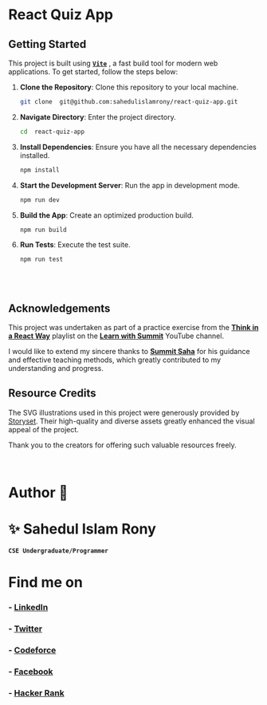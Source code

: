 # React Quiz App

## Getting Started

This project is built using [**`Vite`**](https://vitejs.dev/) , a fast build tool for modern web applications. To get started, follow the steps below:

1. **Clone the Repository**: Clone this repository to your local machine.

   ```sh
   git clone  git@github.com:sahedulislamrony/react-quiz-app.git
   ```
2. **Navigate Directory**: Enter the project directory.

   ```sh
   cd  react-quiz-app
   ```
   
3. **Install Dependencies**: Ensure you have all the necessary dependencies installed.

   ```sh
   npm install
   ```

4. **Start the Development Server**: Run the app in development mode.

   ```sh
   npm run dev
   ```

5. **Build the App**: Create an optimized production build.

   ```sh
   npm run build
   ```

6. **Run Tests**: Execute the test suite.

   ```sh
   npm run test
   ```

   <br />
   <br />


## Acknowledgements

This project was undertaken as part of a practice exercise from the [**Think in a React Way**](https://youtube.com/playlist?list=PLHiZ4m8vCp9M6HVQv7a36cp8LKzyHIePr&si=smdxcw8kPHPvwFjH) playlist on the [**Learn with Summit**](https://www.youtube.com/@LearnwithSumit) YouTube channel.

I would like to extend my sincere thanks to [**Summit Saha**](https://www.linkedin.com/in/sumitanalyzen/) for his guidance and effective teaching methods, which greatly contributed to my understanding and progress.


## Resource Credits

The SVG illustrations used in this project were generously provided by [Storyset](https://storyset.com/). Their high-quality and diverse assets greatly enhanced the visual appeal of the project.

Thank you to the creators for offering such valuable resources freely.


<br />

# Author 🤖

# ✨ Sahedul Islam Rony

**`CSE Undergraduate/Programmer`**

# Find me on

### - [**LinkedIn**](https://www.linkedin.com/in/sahedulislamrony)

### - [**Twitter**](https://x.com/i_am_sahed)

### - [**Codeforce**](https://codeforces.com/profile/sahedulislamrony)

### - [**Facebook**](https://fb.me/sahedulislamFB)

### - [**Hacker Rank**](https://www.hackerrank.com/profile/sahedulislamrony)





